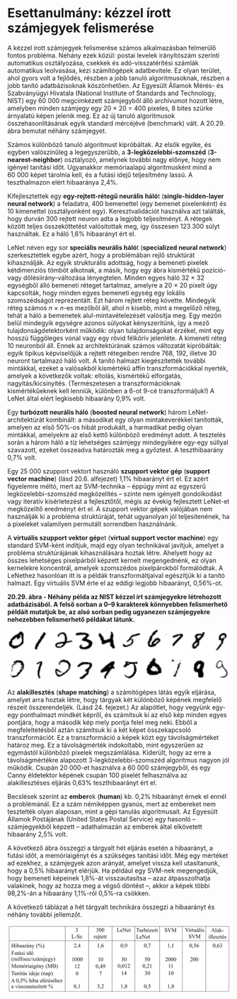 <?xml version="1.0" encoding="UTF-8" standalone="no"?>

<html xmlns="http://www.w3.org/1999/xhtml"><head><meta name="generator" content="DocBook XSL Stylesheets V1.76.1"/></head><body><div class="section" title="Esettanulmány: kézzel írott számjegyek felismerése"><div class="titlepage"><div><div><h1 class="title"><a id="id747975"/>Esettanulmány: kézzel írott számjegyek felismerése</h1></div></div></div><p class="Tartalom3">A kézzel írott számjegyek felismerése számos alkalmazásban felmerülő fontos probléma. Néhány ezek közül: postai levelek irányítószám szerinti automatikus osztályozása, csekkek és adó-visszatérítési számlák automatikus leolvasása, kézi számítógépek adatbevitele. Ez olyan terület, ahol gyors volt a fejlődés, részben a jobb tanuló algoritmusoknak, részben a jobb tanító adatbázisoknak köszönhetően. Az Egyesült Államok Mérés- és Szabványügyi Hivatala (National Institute of Standards and Technology, NIST) egy 60 000 megcímkézett számjegyből álló archívumot hozott létre, amelyben minden számjegy egy 20  × 20 = 400 pixeles, 8 bites szürke árnyalatú képen jelenik meg. Ez az új tanuló algoritmusok összehasonlításának egyik standard mércéjévé (benchmark) vált. A 20.29. ábra bemutat néhány számjegyet.</p><p>Számos különböző tanuló algoritmust kipróbáltak. Az elsők egyike, és egyben valószínűleg a legegyszerűbb, a <span class="strong"><strong>3-legközelebbi-szomszéd</strong></span> (<span class="strong"><strong>3-nearest-neighbor</strong></span>) osztályozó, amelynek további nagy előnye, hogy nem igényel tanítási időt. Ugyanakkor memóriaalapú algoritmusként mind a 60 000 képet tárolnia kell, és a futási idejű teljesítmény lassú. A teszthalmazon elért hibaaránya 2,4%.</p><p>Kifejlesztettek egy <span class="strong"><strong>egy-rejtett-rétegű neurális háló</strong></span>t (<span class="strong"><strong>single-hidden-layer neural network</strong></span>) a feladatra, 400 bemenettel (egy bemenet pixelenként) és 10 kimenettel (osztályonként egy). Keresztvalidációt használva azt találták, hogy durván 300 rejtett neuron adta a legjobb teljesítményt. A rétegek között teljes összeköttetést valósítottak meg, így összesen 123 300 súlyt használtak. Ez a háló 1,6% hibaarányt ért el.</p><p>LeNet néven egy sor <span class="strong"><strong>speciális neurális háló</strong></span>t (<span class="strong"><strong>specialized neural network</strong></span>) szerkesztettek egybe azért, hogy a problémában rejlő struktúrát kihasználják. Az egyik strukturális adottság, hogy a bemeneti pixelek kétdimenziós tömböt alkotnak, a másik, hogy egy ábra kismértékű pozíció- vagy dőlésiirány-változása lényegtelen. Minden egyes háló 32 × 32 egységből álló bemeneti réteget tartalmaz, amelyre a 20  × 20 pixelt úgy kapcsolták, hogy minden egyes bemeneti egység egy lokális szomszédságot reprezentált. Ezt három rejtett réteg követte. Mindegyik réteg számos <span class="emphasis"><em>n</em></span> × <span class="emphasis"><em>n</em></span>-es mezőből áll, ahol <span class="emphasis"><em>n</em></span> kisebb, mint a megelőző réteg, tehát a háló a bemenetek alul-mintavételezését valósítja meg. Egy mezőn belül mindegyik egységre azonos súlyokat kényszerítünk, így a mező tulajdonságdetektorként működik: olyan tulajdonságokat érzékel, mint egy hosszú függőleges vonal vagy egy rövid félkörív jelenléte. A kimeneti réteg 10 neuronból áll. Ennek az architektúrának számos változatát kipróbálták: egyik tipikus képviselőjük a rejtett rétegeiben rendre 768, 192, illetve 30 neuront tartalmazó háló volt. A tanító halmazt kiegészítették további mintákkal, ezeket a valósakból kismértékű affin transzformációkkal nyerték, amelyek a következők voltak: eltolás, kismértékű elforgatás, nagyítás/kicsinyítés. (Természetesen a transzformációknak kismértékűeknek kell lenniük, különben a 6-ot 9-cé transzformáljuk!) A LeNet által elért legkisebb hibaarány 0,9% volt.</p><p>Egy <span class="strong"><strong>turbózott neurális háló</strong></span>  (<span class="strong"><strong>boosted neural network</strong></span>) három LeNet-architektúrát kombinált: a másodikat egy olyan mintakeverékkel tanították, amelyen az első 50%-os hibát produkált, a harmadikat pedig olyan mintákkal, amelyekre az első kettő különböző eredményt adott. A tesztelés során a három háló a tíz lehetséges számjegy mindegyikére egy-egy súllyal szavazott, ezeket összeadva határozták meg a győztest. A teszthibaarány 0,7% volt.</p><p>Egy 25 000 szupport vektort használó <span class="strong"><strong>szupport vektor gép</strong></span> (<span class="strong"><strong>support vector mach</strong></span><span class="strong"><strong>ine</strong></span>) (lásd 20.6. alfejezet) 1,1% hibaarányt ért el. Ez azért figyelemre méltó, mert az SVM-technika – éppúgy mint az egyszerű legközelebbi-szomszéd megközelítés – szinte nem igényelt gondolkodást vagy iteratív kísérletezést a fejlesztőtől, mégis az évekig fejlesztett LeNet-et megközelítő eredményt ért el. A szupport vektor gépek valójában nem használják ki a probléma struktúráját, tehát ugyanolyan jól teljesítenének, ha a pixeleket valamilyen permutált sorrendben használnánk.</p><p class="Tartalom3">A <span class="strong"><strong>virtuális szupport vektor gép</strong></span>et (<span class="strong"><strong>virtual support vector machine</strong></span>) egy standard SVM-ként indítjuk, majd egy olyan technikával javítjuk, amelyet a probléma struktúrájának kihasználására hoztak létre. Ahelyett hogy az összes lehetséges pixelpárból képzett kernelt megengednénk, ez olyan kernelekre koncentrál, amelyek szomszédos pixelpárokból formálódtak. A LeNethez hasonlóan itt is a példák transzformáltjaival egészítjük ki a tanító halmazt. Egy virtuális SVM érte el az eddigi legjobb hibaarányt, 0,56%-ot.</p><div class="figure"><a id="id748071"/><p class="title"><strong>20.29. ábra - Néhány példa az NIST kézzel írt számjegyekre létrehozott adatbázisából. A felső sorban a 0–9 karakterek könnyebben felismerhető példáit mutatjuk be, az alsó sorban pedig ugyanezen számjegyekre nehezebben felismerhető példákat látunk.</strong></p><div class="figure-contents"><div class="mediaobject"><img src="kepek/20-29.png" alt="Néhány példa az NIST kézzel írt számjegyekre létrehozott adatbázisából. A felső sorban a 0–9 karakterek könnyebben felismerhető példáit mutatjuk be, az alsó sorban pedig ugyanezen számjegyekre nehezebben felismerhető példákat látunk."/></div></div></div><p class="Tartalom3">Az <span class="strong"><strong>alakillesztés</strong></span> (<span class="strong"><strong>shape matching</strong></span>) a számítógépes látás egyik eljárása, amelyet arra hoztak létre, hogy tárgyak két különböző képének megfelelő részeit összerendeljék. (Lásd 24. fejezet.) Az alapötlet, hogy vegyünk egy-egy ponthalmazt mindkét képről, és számítsuk ki az első kép minden egyes pontjára, hogy a második kép mely pontja felel meg neki. Ebből a megfeleltetésből aztán számítsuk ki a két képet összekapcsoló transzformációt. Ez a transzformáció a képek közt egy távolságmértéket határoz meg. Ez a távolságmérték indokoltabb, mint egyszerűen az egymástól különböző pixelek megszámlálása. Kiderült, hogy az erre a távolságmértékre alapozott 3-legközelebbi-szomszéd algoritmus nagyon jól működik. Csupán 20 000-et használva a 60 000 számjegyből, és egy Canny éldetektor képének csupán 100 pixelét felhasználva az alakillesztéses eljárás 0,63% teszthibaarányt ért el.</p><p class="Tartalom3">Becslések szerint az <span class="strong"><strong>ember</strong></span>ek (<span class="strong"><strong>human</strong></span>) kb. 0,2% hibaarányt érnek el ennél a problémánál. Ez a szám némiképpen gyanús, mert az embereket nem tesztelték olyan alaposan, mint a gépi tanulás algoritmusait. Az Egyesült Államok Postájának (United States Postal Service) egy hasonló – számjegyekből képzett – adathalmazán az emberek által elkövetett hibaarány 2,5% volt.</p><p class="Tartalom3">A következő ábra összegzi a tárgyalt hét eljárás esetén a hibaarányt, a futási időt, a memóriaigényt és a szükséges tanítási időt. Még egy mértéket ad ezekhez, a számjegyek azon arányát, amelyet vissza kell utasítanunk, hogy a 0,5% hibaarányt elérjük. Ha például egy SVM-nek megengedjük, hogy bemeneti képeinek 1,8%-át visszautasítsa – azaz átpasszolhatja valakinek, hogy az hozza meg a végső döntést –, akkor a képek többi 98,2%-án a hibaarány 1,1%-ról 0,5%-ra csökken.</p><p class="Tartalom3">A következő táblázat a hét tárgyalt technikára összegzi a hibaarányt és néhány további jellemzőt.</p><p><span class="inlinemediaobject"><img src="kepek/862-1.png" alt="Néhány példa az NIST kézzel írt számjegyekre létrehozott adatbázisából. A felső sorban a 0–9 karakterek könnyebben felismerhető példáit mutatjuk be, az alsó sorban pedig ugyanezen számjegyekre nehezebben felismerhető példákat látunk."/></span></p></div></body></html>
